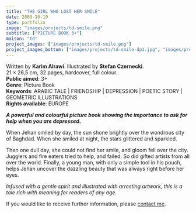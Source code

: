 ```yaml
---
title: "THE GIRL WHO LOST HER SMILE"
date: 2000-10-10
type: portfolio
image: "images/projects/td-smile.png"
subtitle: ["PICTURE BOOK 3+"]
maison: "td"
project_images: ["images/projects/td-smile.png"]
project_images_bottom: ["images/projects/td-smile-dp1.jpg", "images/projects/td-smile-dp2.jpg", "images/projects/td-smile-dp3.jpg"]
---
```


Written by **Karim Alrawi**.
Illustrated by **Stefan Czernecki**.   
21 × 26,5 cm, 32 pages, hardcover, full colour.   
**Public aimed**: 3+   
**Genre**: Picture Book      
**Keywords**: ARABIC TALE | FRIENDSHIP | DEPRESSION | POETIC STORY | GEOMETRIC ILLUSTRATIONS        
**Rights available**: EUROPE



***A powerful and colourful picture book showing the importance to ask for help when you are depressed.***


When Jehan smiled by day, the sun shone brightly over the wondrous city of Baghdad. 
When she smiled at night, the stars glittered and sparkled. 

Then one dull day, she could not find her smile, and gloom fell over the city. 
Jugglers and fire eaters tried to help, and failed. So did gifted artists from all over the world. 
Finally, a young man, with only a simple tool in his pouch, helps Jehan uncover the dazzling beauty that was always right before her eyes. 


*Infused with a gentle spirit and illustrated with arresting artwork, this is a tale rich with meaning for readers of any age.*





If you would like to receive further information, please [contact me](mailto:melanie.guillaumin.edition@gmail.com).



